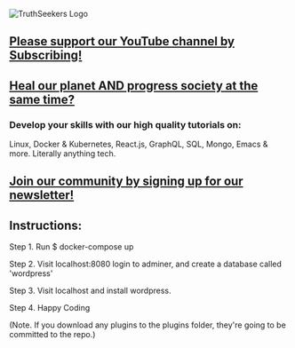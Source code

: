 ![TruthSeekers Logo](https://truthseekers.io/wp-content/uploads/2021/05/ts-logo-dark-horizontal549x181.jpg)

## [Please support our YouTube channel by Subscribing!](https://www.youtube.com/channel/UCa0s8d-23qP7RmIMZ54x7Ug)

## [Heal our planet AND progress society at the same time?](https://truthseekers.io/support-nuclear/)

### Develop your skills with our high quality tutorials on:

Linux, Docker & Kubernetes, React.js, GraphQL, SQL, Mongo, Emacs & more. Literally anything tech.

## [Join our community by signing up for our newsletter!](https://truthseekers.io/latest-tutorials-signup/)

## Instructions:

Step 1.  Run $ docker-compose up

Step 2. Visit localhost:8080  login to adminer, and create a database called 'wordpress'

Step 3. Visit localhost   and install wordpress.

Step 4. Happy Coding

(Note. If you download any plugins to the plugins folder, they're going to be committed to the repo.)
